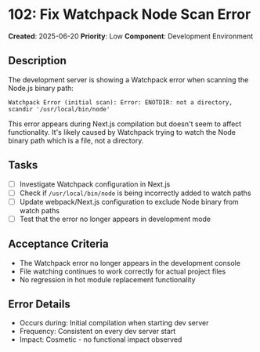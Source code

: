 # 102: Fix Watchpack Node Scan Error

**Created**: 2025-06-20
**Priority**: Low
**Component**: Development Environment

## Description

The development server is showing a Watchpack error when scanning the Node.js binary path:

```
Watchpack Error (initial scan): Error: ENOTDIR: not a directory, scandir '/usr/local/bin/node'
```

This error appears during Next.js compilation but doesn't seem to affect functionality. It's likely caused by Watchpack trying to watch the Node binary path which is a file, not a directory.

## Tasks

- [ ] Investigate Watchpack configuration in Next.js
- [ ] Check if `/usr/local/bin/node` is being incorrectly added to watch paths
- [ ] Update webpack/Next.js configuration to exclude Node binary from watch paths
- [ ] Test that the error no longer appears in development mode

## Acceptance Criteria

- The Watchpack error no longer appears in the development console
- File watching continues to work correctly for actual project files
- No regression in hot module replacement functionality

## Error Details

- Occurs during: Initial compilation when starting dev server
- Frequency: Consistent on every dev server start
- Impact: Cosmetic - no functional impact observed